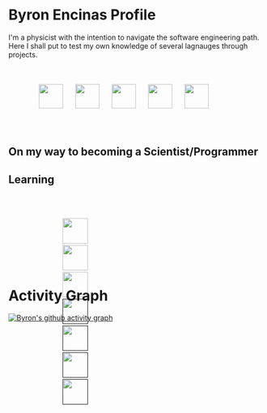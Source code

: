 Byron Encinas Profile
==========================================================================================

I'm a physicist with the intention to navigate the software engineering path.
Here I shall put to test my own knowledge of several lagnauges through projects.

<div class='container-social'>
<div class='logos'>
  <a href="https://github.com/ByronEncinas"><img src="https://vectorwiki.com/images/1GnHT__github-icon.svg" height="48px" hspace="10px" /></a>
  <a href="https://twitter.com/cdaIvaro"><img src="https://vectorwiki.com/images/KAi19__twitter.svg" height="48px" hspace="10px" /></a>
  <a href="https://www.linkedin.com/in/cdalvaro"><img src="https://vectorwiki.com/images/DWRhK__linkedin-icon.svg" height="48px" hspace="10px" /></a>
  <a href="https://stackoverflow.com/users/21221817/byron-encinas"><img src="https://vectorwiki.com/images/5Iwbw__stack-overflow.svg" height="48px" hspace="10px" /></a>
  <a href="https://www.reddit.com/user/Sea-Eggplant-5724"><img src="https://vectorwiki.com/images/IKNGV__reddit.svg" height="48px" hspace="10px" /></a>
</div>
</div>

<style>
    .container-social {
  width: auto;
  height: 25px;
  margin: 50px;
  
}

.logos{
align: center;
}
</style>

<br>

## On my way to becoming a Scientist/Programmer



## Learning
<div class=container-lang>
    <code class='lang'>
        <a href="https://www.python.org/" target="_blank"><img height="50" src="https://vectorwiki.com/images/6QLCw__python.svg"></a>
        <a href="https://fortran-lang.org/en/" target="_blank"><img height="50" src="https://vectorwiki.com/images/R3kOH__fortran.svg"></a>
        <a href="https://code.visualstudio.com" target="_blank"><img height="50" src="https://vectorwiki.com/images/ShoGZ__visual-studio-code.svg"></a>
        <a href="" target="_blank"><img height="50" src="https://www.vectorlogo.zone/logos/git-scm/git-scm-ar21.svg"></a>
        <a href="" target="_blank"><img height="50" src="https://vectorwiki.com/images/qg1az__bash.svg"></a>
        <a href="" target="_blank"><img height="50" src="https://vectorwiki.com/images/2Lqpe__c.svg"></a>
        <a href="" target="_blank"><img height="50" src="https://vectorwiki.com/images/YIi1Q__postgresql.svg"></a>
    </code>
</div>

<style>
.container-lang {
  width: auto;
  height: 100px;
  margin: 50px;
}
    .lang {
align: center;
}
</style>

Activity Graph
==========================================================================================
[![Byron's github activity graph](https://github-readme-activity-graph.cyclic.app/graph?username=ByronEncinas&theme=github-compact)](https://github.com/ByronEncinas/github-readme-activity-graph)
